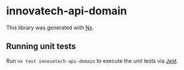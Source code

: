# innovatech-api-domain

This library was generated with [Nx](https://nx.dev).

## Running unit tests

Run `nx test innovatech-api-domain` to execute the unit tests via [Jest](https://jestjs.io).
